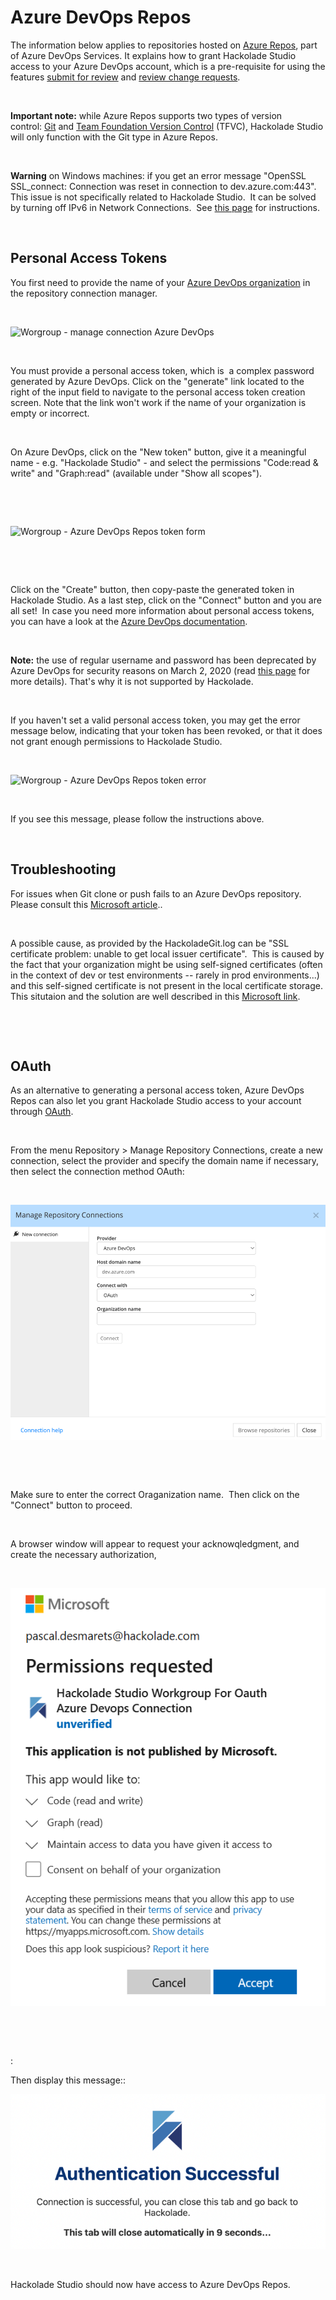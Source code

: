 # Azure DevOps Repos

The information below applies to repositories hosted on [Azure Repos](<https://learn.microsoft.com/en-us/azure/devops/repos/get-started/what-is-repos?view=azure-devops> "target=\"\_blank\""), part of Azure DevOps Services. It explains how to grant Hackolade Studio access to your Azure DevOps account, which is a pre-requisite for using the features [submit for review](<Submitforreview.md>) and [review change requests](<Reviewchangerequests.md>).

&nbsp;

**Important note:** while Azure Repos supports two types of version control: [Git](<https://learn.microsoft.com/en-us/azure/devops/repos/git/gitquickstart?view=azure-devops> "target=\"\_blank\"") and [Team Foundation Version Control](<https://learn.microsoft.com/en-us/azure/devops/repos/tfvc/what-is-tfvc?view=azure-devops> "target=\"\_blank\"") (TFVC), Hackolade Studio will only function with the Git type in Azure Repos.

&nbsp;

**Warning** on Windows machines: if you get an error message "OpenSSL SSL\_connect: Connection was reset in connection to dev.azure.com:443".&nbsp; This issue is not specifically related to Hackolade Studio.&nbsp; It can be solved by turning off IPv6 in Network Connections.&nbsp; See [this page](<https://stackoverflow.com/a/69712045> "target=\"\_blank\"") for instructions.

&nbsp;

## Personal Access Tokens

You first need to provide the name of your [Azure DevOps organization](<https://learn.microsoft.com/en-us/azure/devops/organizations/accounts/organization-management?view=azure-devops> "target=\"\_blank\"") in the repository connection manager.

&nbsp;

![Worgroup - manage connection Azure DevOps](<lib/Worgroup - manage connection Azure DevOps.png>)

&nbsp;

You must provide a personal access token, which is&nbsp; a complex password generated by Azure DevOps. Click on the "generate" link located to the right of the input field to navigate to the personal access token creation screen. Note that the link won't work if the name of your organization is empty or incorrect.

&nbsp;

On Azure DevOps, click on the "New token" button, give it a meaningful name - e.g. "Hackolade Studio" - and select the permissions "Code:read \& write" and "Graph:read" (available under "Show all scopes").

&nbsp;

&nbsp;

![Worgroup - Azure DevOps Repos token form](<lib/Worgroup - Azure DevOps Repos token form.png>)

&nbsp;

&nbsp;

Click on the "Create" button, then copy-paste the generated token in Hackolade Studio. As a last step, click on the "Connect" button and you are all set\!&nbsp; In case you need more information about personal access tokens, you can have a look at the [Azure DevOps documentation](<https://learn.microsoft.com/en-us/azure/devops/organizations/accounts/use-personal-access-tokens-to-authenticate> "target=\"\_blank\"").

&nbsp;

**Note:** the use of regular username and password has been deprecated by Azure DevOps for security reasons on March 2, 2020 (read [this page](<https://devblogs.microsoft.com/devops/azure-devops-will-no-longer-support-alternate-credentials-authentication/> "target=\"\_blank\"") for more details). That's why it is not supported by Hackolade.

&nbsp;

If you haven't set a valid personal access token, you may get the error message below, indicating that your token has been revoked, or that it does not grant enough permissions to Hackolade Studio.

&nbsp;

![Worgroup - Azure DevOps Repos token error](<lib/Worgroup - Azure DevOps Repos token error.png>)

&nbsp;

If you see this message, please follow the instructions above.

&nbsp;

## Troubleshooting

For issues when Git clone or push fails to an Azure DevOps repository.&nbsp; Please consult this [Microsoft article](<https://learn.microsoft.com/en-us/troubleshoot/azure/devops/git-clone-push-operation-failing-devops-repo> "target=\"\_blank\"")..

&nbsp;

A possible cause, as provided by the HackoladeGit.log can be "SSL certificate problem: unable to get local issuer certificate".&nbsp; This is caused by the fact that your organization might be using self-signed certificates (often in the context of dev or test environments -- rarely in prod environments...) and this self-signed certificate is not present in the local certificate storage.&nbsp; This situtaion and the solution are well described in this [Microsoft link](<https://learn.microsoft.com/en-us/troubleshoot/azure/devops/git-clone-push-operation-failing-devops-repo#cause-2-git-uses-a-local-self-signed-certificate> "target=\"\_blank\"").

&nbsp;

&nbsp;

## OAuth

As an alternative to generating a personal access token, Azure DevOps Repos can also let you grant Hackolade Studio access to your account through [OAuth](<https://oauth.net/> "target=\"\_blank\"").&nbsp;

&nbsp;

From the menu Repository \> Manage Repository Connections, create a new connection, select the provider and specify the domain name if necessary, then select the connection method OAuth:

&nbsp;

![Azure DevOps Repos OAuth connection settings](<lib/Azure DevOps Repos OAuth connection settings.png>)

&nbsp;

&nbsp;

Make sure to enter the correct Oraganization name.&nbsp; Then click on the "Connect" button to proceed.

&nbsp;

A browser window will appear to request your acknowqledgment, and create the necessary authorization,&nbsp;

&nbsp;

![Azure DevOps Repos OAuth permissions request](<lib/Azure DevOps Repos OAuth permissions request.png>)

&nbsp;

&nbsp;

:

Then display this message::

![Azure DevOps Repos OAuth success](<lib/Azure DevOps Repos OAuth success.png>)

&nbsp;

Hackolade Studio should now have access to Azure DevOps Repos.

&nbsp;

